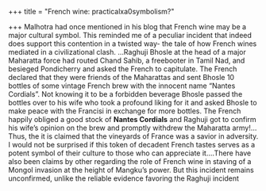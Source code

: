 +++
title = "French wine: practicalxa0symbolism?"

+++
Malhotra had once mentioned in his blog that French wine may be a major
cultural symbol. This reminded me of a peculiar incident that indeed
does support this contention in a twisted way- the tale of how French
wines mediated in a civilizational clash. …Raghuji Bhosle at the head of
a major Maharatta force had routed Chand Sahib, a freebooter in Tamil
Nad, and besieged Pondicherry and asked the French to capitulate. The
French declared that they were friends of the Maharattas and sent Bhosle
10 bottles of some vintage French brew with the innocent name “Nantes
Cordials”. Not knowing it to be a forbidden beverage Bhosle passed the
bottles over to his wife who took a profound liking for it and asked
Bhosle to make peace with the Francisi in exchange for more bottles. The
French happily obliged a good stock of **Nantes Cordials** and Raghuji
got to confirm his wife’s opinion on the brew and promptly withdrew the
Maharatta army\!…Thus, the it is claimed that the vineyards of France
was a savior in adversity. I would not be surprised if this token of
decadent French tastes serves as a potent symbol of their culture to
those who can appreciate it….There have also been claims by other
regarding the role of French wine in staving of a Mongol invasion at the
height of Mangku’s power. But this incident remains unconfirmed, unlike
the reliable evidence favoring the Raghuji incident
